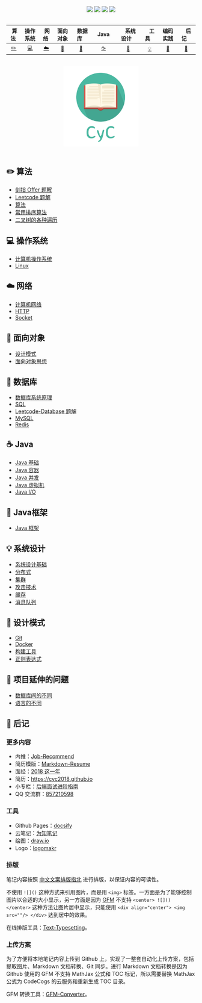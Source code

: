 <div align="center">
    <a href="https://gitstar-ranking.com/repositories"> <img src="https://badgen.net/badge/Rank/20?icon=github&color=4ab8a1"></a>
    <a href="assets/download.md"> <img src="https://badgen.net/badge/OvO/%E7%A6%BB%E7%BA%BF%E4%B8%8B%E8%BD%BD?icon=telegram&color=4ab8a1"></a>
    <a href="https://cyc2018.github.io/CS-Notes"> <img src="https://badgen.net/badge/CyC/%E5%9C%A8%E7%BA%BF%E9%98%85%E8%AF%BB?icon=sourcegraph&color=4ab8a1"></a>
    <a href="#微信公众号"> <img src="https://badgen.net/badge/%e5%85%ac%e4%bc%97%e5%8f%b7/CyC2018?icon=rss&color=4ab8a1"></a>
</div>
<br>

| &nbsp;算法&nbsp; | 操作系统 | &nbsp;网络&nbsp;|面向对象| &nbsp;&nbsp;数据库&nbsp;&nbsp;|&nbsp;&nbsp;&nbsp;Java&nbsp;&nbsp;&nbsp;|&nbsp;&nbsp;&nbsp;系统设计&nbsp;&nbsp;&nbsp;| &nbsp;&nbsp;&nbsp;工具&nbsp;&nbsp;&nbsp; |编码实践| &nbsp;&nbsp;&nbsp;后记&nbsp;&nbsp;&nbsp; |
| :---: | :----: | :---: | :----: | :----: | :----: | :----: | :----: | :----: | :----: |
| [:pencil2:](#pencil2-算法) | [:computer:](#computer-操作系统) | [:cloud:](#cloud-网络) | [:art:](#art-面向对象) | [:floppy_disk:](#floppy_disk-数据库) |[:coffee:](#coffee-java)| [:wrench:](#wrench-Java框架) |[:bulb:](#bulb-系统设计) |[:wrench:](#wrench-设计模式)| [:watermelon:](#watermelon-项目延伸的问题) |[:memo:](#memo-后记)|

<br>

<div align="center">
    <img src="assets/LogoMakr_0zpEzN.png" width="200px">
</div>

<br>

## :pencil2: 算法

- [剑指 Offer 题解](https://github.com/Zds501710271/-Java/blob/master/notes/%E5%89%91%E6%8C%87%20offer%20%E9%A2%98%E8%A7%A3.md)
- [Leetcode 题解](https://github.com/Zds501710271/-Java/blob/master/notes/Leetcode%20%E9%A2%98%E8%A7%A3.md)
- [算法](https://github.com/Zds501710271/-Java/blob/master/notes/%E7%AE%97%E6%B3%95%20-%20%E6%8E%92%E5%BA%8F.md)
- [常用排序算法](https://github.com/Zds501710271/-Java/blob/master/notes/%E7%AE%97%E6%B3%95%20-%20%E6%8E%92%E5%BA%8F.md)
- [二叉树的各种遍历](https://github.com/Zds501710271/-Java/blob/master/notes/%E7%AE%97%E6%B3%95%20-%20%E6%8E%92%E5%BA%8F.md)

## :computer: 操作系统

- [计算机操作系统](https://github.com/Zds501710271/-Java/blob/master/notes/计算机操作系统%20-%20目录.md)
- [Linux](https://github.com/Zds501710271/-Java/blob/master/notes/Linux.md)

## :cloud: 网络 

- [计算机网络](https://github.com/Zds501710271/-Java/blob/master/notes/%E8%AE%A1%E7%AE%97%E6%9C%BA%E7%BD%91%E7%BB%9C.md)
- [HTTP](https://github.com/Zds501710271/-Java/blob/master/notes/HTTP.md)
- [Socket](https://github.com/Zds501710271/-Java/blob/master/notes/Socket.md)

## :art: 面向对象

- [设计模式](https://github.com/Zds501710271/-Java/blob/master/notes/设计模式.md)
- [面向对象思想](https://github.com/Zds501710271/-Java/blob/master/notes/面向对象思想.md)

## :floppy_disk: 数据库

- [数据库系统原理](https://github.com/Zds501710271/-Java/blob/master/notes/%E6%95%B0%E6%8D%AE%E5%BA%93%E7%B3%BB%E7%BB%9F%E5%8E%9F%E7%90%86.md)
- [SQL](https://github.com/Zds501710271/-Java/blob/master/notes/SQL.md)
- [Leetcode-Database 题解](https://github.com/Zds501710271/-Java/blob/master/notes/Leetcode-Database%20题解.md)
- [MySQL](https://github.com/Zds501710271/-Java/blob/master/notes/MySQL.md)
- [Redis](https://github.com/Zds501710271/-Java/blob/master/notes/Redis.md)

## :coffee: Java

- [Java 基础](https://github.com/Zds501710271/-Java/blob/master/notes/Java%20%E5%9F%BA%E7%A1%80.md)
- [Java 容器](https://github.com/Zds501710271/-Java/blob/master/notes/Java%20%E5%AE%B9%E5%99%A8.md)
- [Java 并发](https://github.com/Zds501710271/-Java/blob/master/notes/Java%20%E5%B9%B6%E5%8F%91.md)
- [Java 虚拟机](https://github.com/Zds501710271/-Java/blob/master/notes/Java%20%E8%99%9A%E6%8B%9F%E6%9C%BA.md)
- [Java I/O](https://github.com/Zds501710271/-Java/blob/master/notes/Java%20IO.md)

## :wrench: Java框架
- [Java 框架](https://github.com/Zds501710271/-Java/blob/master/notes/Java%20%E6%A1%86%E6%9E%B6.md)


## :bulb: 系统设计 

- [系统设计基础](https://github.com/Zds501710271/-Java/blob/master/notes/系统设计基础.md)
- [分布式](https://github.com/Zds501710271/-Java/blob/master/notes/分布式.md)
- [集群](https://github.com/Zds501710271/-Java/blob/master/notes/集群.md)
- [攻击技术](https://github.com/Zds501710271/-Java/blob/master/notes/攻击技术.md)
- [缓存](https://github.com/Zds501710271/-Java/blob/master/notes/缓存.md)
- [消息队列](https://github.com/Zds501710271/-Java/blob/master/notes/消息队列.md)

## :wrench: 设计模式 

- [Git](https://github.com/Zds501710271/-Java/blob/master/notes/Git.md)
- [Docker](https://github.com/Zds501710271/-Java/blob/master/notes/Docker.md)
- [构建工具](https://github.com/Zds501710271/-Java/blob/master/notes/构建工具.md)
- [正则表达式](https://github.com/Zds501710271/-Java/blob/master/notes/正则表达式.md)

## :watermelon: 项目延伸的问题 

- [数据库间的不同](https://github.com/Zds501710271/-Java/blob/master/notes/代码可读性.md)
- [语言的不同](https://github.com/Zds501710271/-Java/blob/master/notes/代码风格规范.md)

## :memo: 后记

### 更多内容

- 内推：[Job-Recommend](https://github.com/CyC2018/Job-Recommend)
- 简历模版：[Markdown-Resume](https://github.com/CyC2018/Markdown-Resume)
- 面经：[2018 这一年](https://www.nowcoder.com/discuss/137593)
- 简历：https://cyc2018.github.io
- 小专栏：[后端面试进阶指南](https://xiaozhuanlan.com/CyC2018)
- QQ 交流群：[857210598](assets/group.png)

### 工具

- Github Pages：[docsify](https://docsify.js.org/#/)
- 云笔记：[为知笔记](http://www.wiz.cn/)
- 绘图：[draw.io](https://www.draw.io/)
- Logo：[logomakr](https://logomakr.com/)


### 排版

笔记内容按照 [中文文案排版指北](https://github.com/sparanoid/chinese-copywriting-guidelines) 进行排版，以保证内容的可读性。

不使用 `![]()` 这种方式来引用图片，而是用 `<img>` 标签。一方面是为了能够控制图片以合适的大小显示，另一方面是因为 [GFM](https://github.github.com/gfm/) 不支持 `<center> ![]() </center>` 这种方法让图片居中显示，只能使用 `<div align="center"> <img src=""/> </div>` 达到居中的效果。

在线排版工具：[Text-Typesetting](https://github.com/CyC2018/Text-Typesetting)。

### 上传方案

为了方便将本地笔记内容上传到 Github 上，实现了一整套自动化上传方案，包括提取图片、Markdown 文档转换、Git 同步。进行 Markdown 文档转换是因为 Github 使用的 GFM 不支持 MathJax 公式和 TOC 标记，所以需要替换 MathJax 公式为 CodeCogs 的云服务和重新生成 TOC 目录。

GFM 转换工具：[GFM-Converter](https://github.com/CyC2018/GFM-Converter)。



